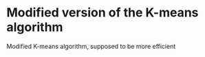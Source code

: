 # Modified version of the K-means algorithm
Modified K-means algorithm, supposed to be more efficient
